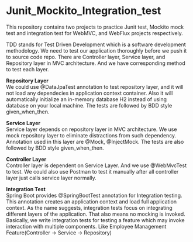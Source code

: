 # Junit_Mockito_Integration_test<br>

This repository contains two projects to practice Junit test, Mockito mock test and integration test for WebMVC, and WebFlux projects respectively. <br>

TDD stands for Test Driven Development which is a software development methodology. We need to test our application thoroughly before we push it to source code repo.
There are Controller layer, Service layer, and Repository layer in MVC architecture. And we have corresponding method to test each layer. <br>

**Repository Layer**<br>
We could use @DataJpaTest annotation to test repository layer, and it will not load any dependecies in application context container. Also it will automatically 
initialize an in-memory database H2 instead of using database on your local machine. The tests are followed by BDD style given_when_then.<br>

**Service Layer**<br>
Service layer depends on repository layer in MVC architecture. We use mock repository layer to eliminate distractions from such dependency. Annotation used in this
layer are @Mock, @InjectMock. The tests are also followed by BDD style given_when_then.<br>

**Controller Layer**<br>
Controller layer is dependent on Service Layer. And we use @WebMvcTest to test. We could also use Postman to test it manually after all controller layer just calls service layer normally.<br>

**Integration Test**<br>
Spring Boot provides @SpringBootTest annotation for Integration testing. This annotation creates an application context and load full application context. As the name suggests, integration tests focus on integrating different layers of the application. That also means no mocking is invoked. 
Basically, we write integration tests for testing a feature which may invoke interaction with multiple components. Like Employee Management Feature(Controller → Service → Repository)
